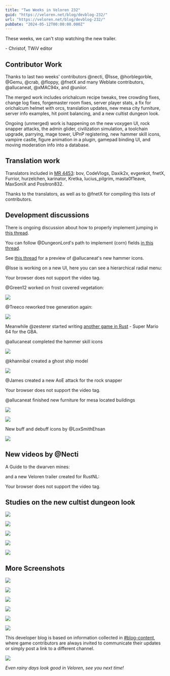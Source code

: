 ```yaml
---
title: "Two Weeks in Veloren 232"
guid: "https://veloren.net/blog/devblog-232/"
url: "https://veloren.net/blog/devblog-232/"
pubDate: "2024-05-12T00:00:00.000Z"
---
```


These weeks, we can't stop watching the new trailer.

\- Christof, TWiV editor

## Contributor Work

Thanks to last two weeks' contributors @necti, @Isse, @horblegorble, @Gemu, @crab, @floppy, @fnetX and many Weblate contributors, @allucaneat, @xMAC94x, and @uniior.

The merged work includes orichalcum recipe tweaks, tree crowding fixes, change log fixes, forgemaster room fixes, server player stats, a fix for orichalcum helmet with orcs, translation updates, new mesa city furniture, server info examples, hit point balancing, and a new cultist dungeon look.

Ongoing (unmerged) work is happening on the new voxygen UI, rock snapper attacks, the admin glider, civilization simulation, a toolchain upgrade, parrying, mage tower, UPnP registering, new hammer skill icons, vampire castle, figure animation in a plugin, gamepad binding UI, and moving moderation info into a database.

## Translation work

Translators included in [MR 4453](https://gitlab.com/veloren/veloren/-/merge_requests/4453): bov, CodeVlogs, Daxik2x, evgenkot, fnetX, Furrior, hurzelchen, karinator, Kretka, lucius_pilgrim, masta0f1eave, MaxSoniX and Positron832.

Thanks to the translators, as well as to @fnetX for compiling this lists of contributors.

## Development discussions

There is ongoing discussion about how to properly implement jumping in [this thread](https://discord.com/channels/449602562165833758/1234198290774491177/1234198295857991823).

You can follow @DungeonLord's path to implement (corn) fields [in this thread](https://discord.com/channels/449602562165833758/851517587337773056/1235305693196845066).

See [this thread](https://discord.com/channels/449602562165833758/851517587337773056/1235288492771377162) for a preview of @allucaneat's new hammer icons.

@Isse is working on a new UI, here you can see a hierarchical radial menu:

Your browser does not support the video tag.

@Green12 worked on frost covered vegetation:

![](https://s3.eu-central-2.wasabisys.com/veloren-blog/cdn/232/snap2024-05-01-14-47-37.png)

@Treeco reworked tree generation again:

![](https://s3.eu-central-2.wasabisys.com/veloren-blog/cdn/232/screenshot_1714436994292.png)

Meanwhile @zesterer started writing [another game in Rust](https://social.coop/@jsbarretto/112362579231077206) - Super Mario 64 for the GBA.

@allucaneat completed the hammer skill icons

![](https://s3.eu-central-2.wasabisys.com/veloren-blog/cdn/232/SPOILER_Screenshot_2024-05-03_135000.png)

@khannibal created a ghost ship model

![](https://s3.eu-central-2.wasabisys.com/veloren-blog/cdn/232/screenshot_1714871382130.jpg)

@James created a new AoE attack for the rock snapper

Your browser does not support the video tag.

@allucaneat finished new furniture for mesa located buildings

![](https://s3.eu-central-2.wasabisys.com/veloren-blog/cdn/232/Screenshot_from_2024-05-04_14-50-16.png)

![](https://s3.eu-central-2.wasabisys.com/veloren-blog/cdn/232/Screenshot_from_2024-05-04_14-55-50.png)

New buff and debuff icons by @LoxSmithEhsan

![](https://s3.eu-central-2.wasabisys.com/veloren-blog/cdn/232/BuffIcons.png)

## New videos by @Necti

A Guide to the dwarven mines:

and a new Veloren trailer created for RustNL:

Your browser does not support the video tag.

## Studies on the new cultist dungeon look

![](https://s3.eu-central-2.wasabisys.com/veloren-blog/cdn/232/Screenshot_from_2024-05-01_17-26-54.png)

![](https://s3.eu-central-2.wasabisys.com/veloren-blog/cdn/232/Screenshot_from_2024-05-01_17-30-24.png)

![](https://s3.eu-central-2.wasabisys.com/veloren-blog/cdn/232/Screenshot_from_2024-05-01_17-33-17.png)

![](https://s3.eu-central-2.wasabisys.com/veloren-blog/cdn/232/Screenshot_from_2024-05-01_17-39-07.png)

![](https://s3.eu-central-2.wasabisys.com/veloren-blog/cdn/232/Screenshot_from_2024-05-01_17-43-50.png)

## More Screenshots

![](https://s3.eu-central-2.wasabisys.com/veloren-blog/cdn/232/desertcity.png)

![](https://s3.eu-central-2.wasabisys.com/veloren-blog/cdn/232/screenshot_1714869949525.png)

![](https://s3.eu-central-2.wasabisys.com/veloren-blog/cdn/232/screenshot_1714953276041.png)

![](https://s3.eu-central-2.wasabisys.com/veloren-blog/cdn/232/screenshot_1652378227716.png)

![](https://s3.eu-central-2.wasabisys.com/veloren-blog/cdn/232/screenshot_1658486679522.png)

![](https://s3.eu-central-2.wasabisys.com/veloren-blog/cdn/232/screenshot_1714236361927.png)

This developer blog is based on information collected in [#blog-content](https://discord.com/channels/449602562165833758/597826574095613962), where game contributors are always invited to communicate their updates or simply post a link to a different channel.

![](https://s3.eu-central-2.wasabisys.com/veloren-blog/cdn/232/screenshot_1715263416509.png)

_Even rainy days look good in Veloren, see you next time!_
